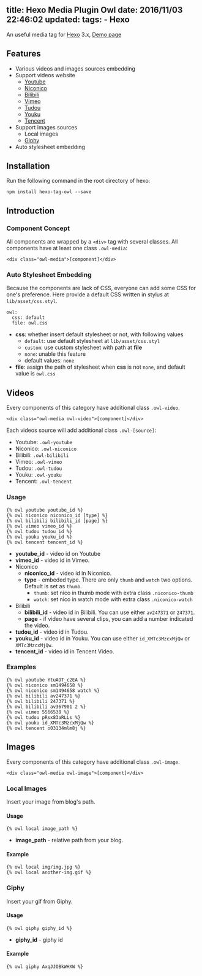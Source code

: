 title: Hexo Media Plugin Owl
date: 2016/11/03 22:46:02
updated: 
tags:
    - Hexo
---

An useful media tag for [Hexo] 3.x, [Demo page]

## Features ##

* Various videos and images sources embedding
* Support videos website
  * [Youtube](https://www.youtube.com/)
  * [Niconico](http://www.nicovideo.jp/)
  * [Bilibili](http://www.bilibili.com/)
  * [Vimeo](https://vimeo.com/)
  * [Tudou](http://www.tudou.com/)
  * [Youku](http://www.youku.com/)
  * [Tencent](http://v.qq.com/)
* Support images sources
  * Local images
  * [Giphy](http://giphy.com/)
* Auto stylesheet embedding

## Installation ##

Run the following command in the root directory of hexo:

```
npm install hexo-tag-owl --save
```

<!--more-->

## Introduction ##

### Component Concept ###

All components are wrapped by a `<div>` tag with several classes. All components have at least one class `.owl-media`:

```
<div class="owl-media">[component]</div>
```

### Auto Stylesheet Embedding ###

Because the components are lack of CSS, everyone can add some CSS for one's preference. Here provide a default CSS written in stylus at `lib/asset/css.styl`.

```
owl:
  css: default
  file: owl.css
```

* **css**: whether insert default stylesheet or not, with following values
  * `default`: use default stylesheet at `lib/asset/css.styl`
  * `custom`: use custom stylesheet with path at **file**
  * `none`: unable this feature
  * default values: `none`
* **file**: assign the path of stylesheet when **css** is not `none`, and default value is `owl.css`

## Videos ##

Every components of this category have additional class `.owl-video`.

```
<div class="owl-media owl-video">[component]</div>
```

Each videos source will add additional class `.owl-[source]`:

* Youtube: `.owl-youtube`
* Niconico: `.owl-niconico`
* Bilibili: `.owl-bilibili`
* Vimeo: `.owl-vimeo`
* Tudou: `.owl-tudou`
* Youku: `.owl-youku`
* Tencent: `.owl-tencent`

### Usage ###

```
{% owl youtube youtube_id %}
{% owl niconico niconico_id [type] %}
{% owl bilibili bilibili_id [page] %}
{% owl vimeo vimeo_id %}
{% owl tudou tudou_id %}
{% owl youku youku_id %}
{% owl tencent tencent_id %}
```

* **youtube_id** - video id on Youtube
* **vimeo_id** - video id in Vimeo.
* Niconico
  * **niconico_id** - video id in Niconico.
  * **type** - embeded type. There are only `thumb` and `watch` two options. Default is set as `thumb`.
    * `thumb`: set nico in thumb mode with extra class `.niconico-thumb`
    * `watch`: set nico in watch mode with extra class `.niconico-watch`
* Bilibili
  * **bilibili_id** - video id in Bilibili. You can use either `av247371` or `247371`.
  * **page** - if video have several clips, you can add a number indicated the video.
* **tudou_id** - video id in Tudou.
* **youku_id** - video id in Youku. You can use either `id_XMTc3MzcxMjQw` or `XMTc3MzcxMjQw`.
* **tencent_id** - video id in Tencent Video.

### Examples ###

```
{% owl youtube YtuAOT_c2EA %}
{% owl niconico sm1494658 %}
{% owl niconico sm1494658 watch %}
{% owl bilibili av247371 %}
{% owl bilibili 247371 %}
{% owl bilibili av367901 2 %}
{% owl vimeo 5566538 %}
{% owl tudou pRsx83aRLLs %}
{% owl youku id_XMTc3MzcxMjQw %}
{% owl tencent o03134mlm8j %}
```

## Images ##

Every components of this category have additional class `.owl-image`.

```
<div class="owl-media owl-image">[component]</div>
```

### Local Images ###

Insert your image from blog\'s path.

#### Usage ####

```
{% owl local image_path %}
```

* **image_path** - relative path from your blog.

#### Example ####

```
{% owl local img/img.jpg %}
{% owl local another-img.gif %}
```

### Giphy ###

Insert your gif from Giphy.

#### Usage ####

```
{% owl giphy giphy_id %}
```

* **giphy_id** - giphy id

#### Example ####

```
{% owl giphy AxqJJOBkWHXW %}
```

[Hexo]: https://hexo.io
[Demo page]: http://m80126colin.github.io/hexo-tag-owl-demo/